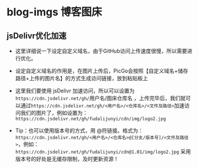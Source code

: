 # blog-imgs 博客图床
## jsDelivr优化加速
* 这里详细说一下设定自定义域名，由于GitHub访问上传速度很慢，所以需要进行优化。
* 设定自定义域名的作用是，在图片上传后，PicGo会按照【自定义域名+储存路径+上传的图片名】的方式生成访问链接，放到粘贴板上
* 这里我们要使用 jsDelivr 加速访问，所以可以设置为`https://cdn.jsdelivr.net/gh/`用户名/图床仓库名 ，上传完毕后，我们就可以通过`https://cdn.jsdelivr.net/gh/<用户名>/<仓库名>/<文件及路径>`加速访问我们的图片了，例如设置为：`https://cdn.jsdelivr.net/gh/fudalijunyi/cdn/img/logo2.jpg`

* Tip：也可以使用版本号的方式，用 @符链接。格式为：`https://cdn.jsdelivr.net/gh/<用户名>/<仓库名>@[分支/版本号]/<文件及路径>`，例如：`https://cdn.jsdelivr.net/gh/fudalijunyi/cdn@1.01/img/logo2.jpg`  采用版本号的好处是无缓存限制，及时更新资源！
